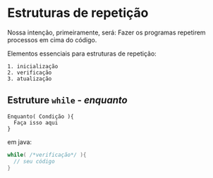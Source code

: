 # Estruturas de repetição

Nossa intenção, primeiramente, será: Fazer os programas repetirem processos em cima do código.

Elementos essenciais para estruturas de repetição:

```
1. inicialização
2. verificação
3. atualização
```

## Estruture `while` - *enquanto*

```
Enquanto( Condição ){
  Faça isso aqui
}
```

em java:
```java
while( /*verificação*/ ){
  // seu código
}
```
